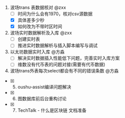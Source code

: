 1. 波场trans 表数据核对 @zxx
   - [ ] 时间为什么会有1970，核对csv源数据
   - [x] 具体差多少秒
   - [x] 如何改为不带时区时间

2. 波场实时数据解析及入库 @zxx
   - [ ] 创建实时表
   - [ ] 推进实时数据解析与插入脚本编写与调试

3. 以太坊数据实时入库 @方淼
   - [ ] 解决实时数据插入性能低下问题，完善实时入库方案
   - [ ] 维数没有代币表的问题对接(需要有代币数据)

4. 波场trans外表每次select都会有不同的错误条数 @方淼
- [x] 5. oushu-assist编译问题解决
- [x] 6. 图数据库前后台重构讨论
- [x] 7. TechTalk - 什么是区块链 文档准备